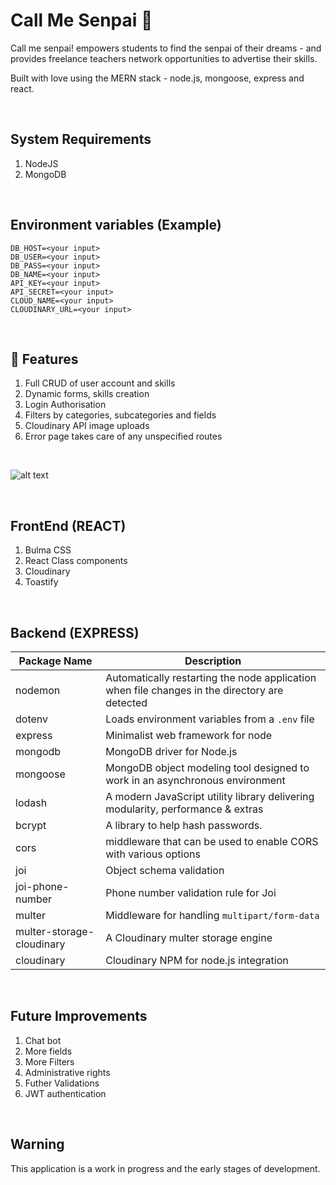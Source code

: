 # Call Me Senpai &#x1F4D8;
Call me senpai! empowers students to find the senpai of their dreams - and provides freelance teachers network opportunities to advertise their skills.

Built with love using the MERN stack - node.js, mongoose, express and react.

&nbsp;

## System Requirements
1. NodeJS
1. MongoDB

&nbsp;

## Environment variables (Example)
```
DB_HOST=<your input>
DB_USER=<your input>
DB_PASS=<your input>
DB_NAME=<your input>
API_KEY=<your input>
API_SECRET=<your input>
CLOUD_NAME=<your input>
CLOUDINARY_URL=<your input>
```

&nbsp;

## &#x1F34E;  Features
1. Full CRUD of user account and skills
1. Dynamic forms, skills creation
1. Login Authorisation
1. Filters by categories, subcategories and fields
1. Cloudinary API image uploads
1. Error page takes care of any unspecified routes

&nbsp;

![alt text](http://url/to/img.png)

&nbsp;

## FrontEnd (REACT)
1. Bulma CSS
1. React Class components
1. Cloudinary
1. Toastify

&nbsp;

## Backend (EXPRESS)
Package Name | Description
--- | ---
nodemon | Automatically restarting the node application when file changes in the directory are detected
dotenv | Loads environment variables from a `.env` file
express | Minimalist web framework for node
mongodb | MongoDB driver for Node.js
mongoose | MongoDB object modeling tool designed to work in an asynchronous environment
lodash | A modern JavaScript utility library delivering modularity, performance & extras
bcrypt | A library to help hash passwords.
cors | middleware that can be used to enable CORS with various options
joi | Object schema validation
joi-phone-number | Phone number validation rule for Joi
multer | Middleware for handling `multipart/form-data`
multer-storage-cloudinary | A Cloudinary multer storage engine
cloudinary | Cloudinary NPM for node.js integration

&nbsp;

## Future Improvements
1. Chat bot
1. More fields
1. More Filters
1. Administrative rights
1. Futher Validations
1. JWT authentication


&nbsp;

## Warning
This application is a work in progress and the early stages of development.